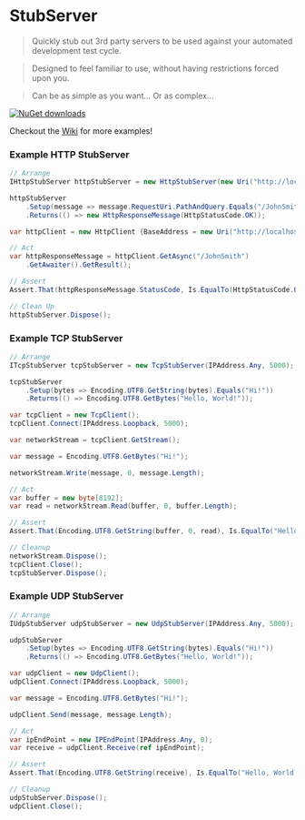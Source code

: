 # StubServer

> Quickly stub out 3rd party servers to be used against your automated development test cycle.

> Designed to feel familiar to use, without having restrictions forced upon you.

> Can be as simple as you want... Or as complex...

[![NuGet downloads](https://img.shields.io/badge/nuget-v0.1.5-blue.svg)](https://www.nuget.org/packages/StubServer)

Checkout the [Wiki](https://github.com/agabani/StubServer/wiki) for more examples!

### Example HTTP StubServer
```csharp
// Arrange
IHttpStubServer httpStubServer = new HttpStubServer(new Uri("http://localhost:5000"));

httpStubServer
	.Setup(message => message.RequestUri.PathAndQuery.Equals("/JohnSmith"))
	.Returns(() => new HttpResponseMessage(HttpStatusCode.OK));

var httpClient = new HttpClient {BaseAddress = new Uri("http://localhost:5000")};

// Act
var httpResponseMessage = httpClient.GetAsync("/JohnSmith")
	.GetAwaiter().GetResult();

// Assert
Assert.That(httpResponseMessage.StatusCode, Is.EqualTo(HttpStatusCode.OK));

// Clean Up
httpStubServer.Dispose();
```

### Example TCP StubServer
```csharp
// Arrange
ITcpStubServer tcpStubServer = new TcpStubServer(IPAddress.Any, 5000);

tcpStubServer
	.Setup(bytes => Encoding.UTF8.GetString(bytes).Equals("Hi!"))
	.Returns(() => Encoding.UTF8.GetBytes("Hello, World!"));

var tcpClient = new TcpClient();
tcpClient.Connect(IPAddress.Loopback, 5000);

var networkStream = tcpClient.GetStream();

var message = Encoding.UTF8.GetBytes("Hi!");

networkStream.Write(message, 0, message.Length);

// Act
var buffer = new byte[8192];
var read = networkStream.Read(buffer, 0, buffer.Length);

// Assert
Assert.That(Encoding.UTF8.GetString(buffer, 0, read), Is.EqualTo("Hello, World!"));

// Cleanup
networkStream.Dispose();
tcpClient.Close();
tcpStubServer.Dispose();
```

### Example UDP StubServer
```csharp
// Arrange
IUdpStubServer udpStubServer = new UdpStubServer(IPAddress.Any, 5000);

udpStubServer
	.Setup(bytes => Encoding.UTF8.GetString(bytes).Equals("Hi!"))
	.Returns(() => Encoding.UTF8.GetBytes("Hello, World!"));

var udpClient = new UdpClient();
udpClient.Connect(IPAddress.Loopback, 5000);

var message = Encoding.UTF8.GetBytes("Hi!");

udpClient.Send(message, message.Length);

// Act
var ipEndPoint = new IPEndPoint(IPAddress.Any, 0);
var receive = udpClient.Receive(ref ipEndPoint);

// Assert
Assert.That(Encoding.UTF8.GetString(receive), Is.EqualTo("Hello, World!"));

// Cleanup
udpStubServer.Dispose();
udpClient.Close();
```